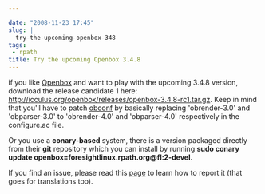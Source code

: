 ```yaml
---

date: "2008-11-23 17:45"
slug: |
  try-the-upcoming-openbox-348
tags:
 - rpath
title: Try the upcoming Openbox 3.4.8
---
```


if you like [Openbox](http://icculus.org/openbox) and want to play with
the upcoming 3.4.8 version, download the release candidate 1 here:
<http://icculus.org/openbox/releases/openbox-3.4.8-rc1.tar.gz>. Keep in
mind that you'll have to patch
[obconf](http://icculus.org/openbox/index.php/Openbox:Download#ObConf_-_Openbox_configuration_tool)
by basically replacing 'obrender-3.0' and 'obparser-3.0' to
'obrender-4.0' and 'obparser-4.0' respectively in the configure.ac file.

Or you use a **conary-based** system, there is a version packaged
directly from their **git** repository which you can install by running
**sudo conary update openbox=foresightlinux.rpath.org\@fl:2-devel**.

If you find an issue, please read this
[page](http://icculus.org/openbox/index.php/Openbox:Contribute) to learn
how to report it (that goes for translations too).
